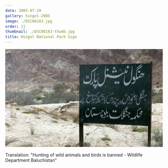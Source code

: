 ```yaml
---
date: 2005-07-29
gallery: hingol-2005
image: ./DSC08183.jpg
order: 11
thumbnail: ./DSC08183-thumb.jpg
title: Hingol National Park Sign
---
```


![Hingol National Park Sign](./DSC08183.jpg)

Translation: "Hunting of wild animals and birds is banned - Wildlife Department Baluchistan"